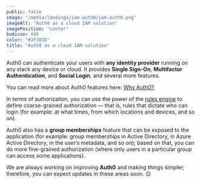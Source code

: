 ```yaml
---
public: false
image: "/media/landings/iam-auth0/iam-auth0.png"
imageAlt: "Auth0 as a cloud IAM solution"
imagePosition: "center"
budicon: 608
color: "#2F383D"
title: "Auth0 as a cloud IAM solution"
---
```

Auth0 can authenticate your users with **any identity provider** running on any stack any device or cloud. It provides **Single Sign-On**, **Multifactor Authentication**, and **Social Login**, and several more features.

You can read more about Auth0 features here: [Why Auth0?](https://auth0.com/why-auth0).

In terms of authorization, you can use the power of the [rules engine](https://auth0.com/docs/rules) to define coarse-grained authorization — that is, rules that dictate who can login (for example: at what times, from which locations and devices, and so on).

Auth0 also has a **group memberships** feature that can be exposed to the application (for example: group memberships in Active Directory, in Azure Active Directory, in the user’s metadata, and so on); based on that, you can do more fine-grained authorization (where only users in a particular group can access some applications).

We are always working on improving **Auth0** and making things simpler; therefore, you can expect updates in these areas soon. 😉